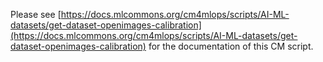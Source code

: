 Please see [https://docs.mlcommons.org/cm4mlops/scripts/AI-ML-datasets/get-dataset-openimages-calibration](https://docs.mlcommons.org/cm4mlops/scripts/AI-ML-datasets/get-dataset-openimages-calibration) for the documentation of this CM script.
